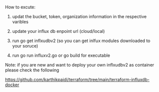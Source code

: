 How to excute:

1) updat the bucket, token, organization information in the respective varibles

2) update your influx db enpoint url (cloud/local)

3) run go get inflxudbv2 (so you can get inlfux modules downloaded to your soruce)

4) run go run influxv2.go or go build for executable


Note: if you are new and want to deploy your own inflxudbv2 as container please check the following

https://github.com/karthikpaidi/terraform/tree/main/terraform-influxdb-docker
